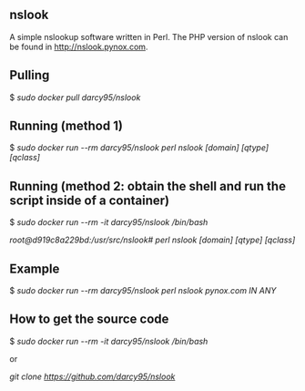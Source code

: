 ## nslook

A simple nslookup software written in Perl. The PHP version of nslook can be
found in http://nslook.pynox.com.

## Pulling 

$ *sudo docker pull darcy95/nslook*

## Running (method 1)

$ *sudo docker run --rm darcy95/nslook perl nslook [domain] [qtype] [qclass]*

## Running (method 2: obtain the shell and run the script inside of a container)

$ *sudo docker run --rm -it darcy95/nslook /bin/bash*

*root@d919c8a229bd:/usr/src/nslook# perl nslook [domain] [qtype] [qclass]*

## Example

$ *sudo docker run --rm darcy95/nslook perl nslook pynox.com IN ANY*

## How to get the source code

$ *sudo docker run --rm -it darcy95/nslook /bin/bash*

or 

*git clone https://github.com/darcy95/nslook*
